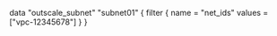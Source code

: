 data "outscale_subnet" "subnet01" {
  filter {
    name   = "net_ids"
    values = ["vpc-12345678"]
  }
}